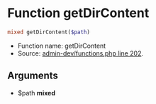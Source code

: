 Function getDirContent
===========================





```php
mixed getDirContent($path)
```

* Function name: getDirContent
* Source: [admin-dev/functions.php line 202](https://github.com/PrestaShop/PrestaShop/blob/1.6.0.11/admin-dev/functions.php#L202).

Arguments
---------

* $path **mixed**

